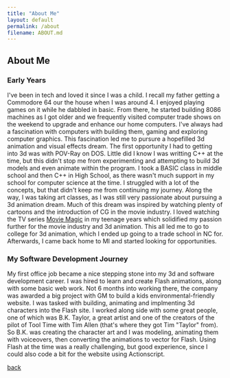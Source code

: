```yaml
---
title: "About Me"
layout: default
permalink: /about
filename: ABOUT.md
---
```

<!-- layout: template -->

## About Me
### Early Years
I've been in tech and loved it since I was a child. I recall my father getting a Commodore 64
our the house when I was around 4. I enjoyed playing games on it while he dabbled in basic. 
From there, he started building 8086 machines as I got older and we frequently visited 
computer trade shows on the weekend to upgrade and enhance our home computers. I've always
had a fascination with computers with building them, gaming and exploring computer graphics.
This fascination led me to pursure a hopefilled 3d animation and visual effects dream. The
first opportunity I had to getting into 3d was with POV-Ray on DOS. Little did I know I was
writting C++ at the time, but this didn't stop me from experimenting and attempting to build
3d models and even animate within the program. I took a BASIC class in middle school and
then C++ in High School, as there wasn't much support in my school for computer science at
the time. I struggled with a lot of the concepts, but that didn't keep me from continuing
my journey. Along the way, I was taking art classes, as I was still very passionate about
pursuing a 3d animation dream. Much of this dream was inspired by watching plenty of cartoons
and the introduction of CG in the movie industry. I loved watching the TV series 
[Movie Magic](https://www.imdb.com/title/tt0108865/) in my teenage years which solidified my 
passion further for the movie industry and 3d animation. This all led me to go to college for 
3d animation, which I ended up going to a trade school in NC for. Afterwards, I came back home
to MI and started looking for opportunities.

### My Software Development Journey
My first office job became a nice stepping stone into my 3d and software development career. I was hired
to learn and create Flash animations, along with some basic web work. Not 6 months into working
there, the company was awarded a big project with GM to build a kids environmental-friendly website.
I was tasked with building, animating and implmenting 3d characters into the Flash site. I worked 
along side with some great people, one of which was B.K. Taylor, a great artist and one of the creators
of the pilot of Tool Time with Tim Allen (that's where they got Tim "Taylor" from). So B.K. was creating
the character art and I was modeling, animating them with voiceovers, then converting the animations to
vector for Flash. Using Flash at the time was a really challenging, but good experience, since I could 
also code a bit for the website using Actionscript.





[back](./)
